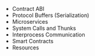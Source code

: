 - Contract ABI
- Protocol Buffers (Serialization)
- Microservices
- System Calls and Thunks
- Interprocess Communication
- Smart Contracts
- Resources